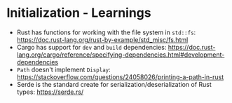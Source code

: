 # Initialization - Learnings
- Rust has functions for working with the file system in `std::fs`: https://doc.rust-lang.org/rust-by-example/std_misc/fs.html
- Cargo has support for `dev` and `build` dependencies: https://doc.rust-lang.org/cargo/reference/specifying-dependencies.html#development-dependencies
- `Path` doesn't implement `Display`: https://stackoverflow.com/questions/24058026/printing-a-path-in-rust
- Serde is the standard create for serialization/deserialization of Rust types: https://serde.rs/
